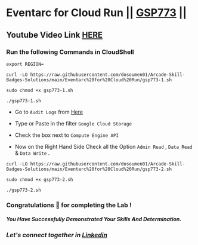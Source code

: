 # Eventarc for Cloud Run || [GSP773](https://www.cloudskillsboost.google/focuses/15657?parent=catalog) ||

## Youtube Video Link [HERE](https://youtu.be/U2733c0PGDk)

### Run the following Commands in CloudShell

```
export REGION=
```

```
curl -LO https://raw.githubusercontent.com/dosoumen01/Arcade-Skill-Badges-Solutions/main/Eventarc%20for%20Cloud%20Run/gsp773-1.sh

sudo chmod +x gsp773-1.sh

./gsp773-1.sh

```

* Go to `Audit Logs` from [Here](https://console.cloud.google.com/iam-admin/audit?)

* Type or Paste in the filter `Google Cloud Storage`

* Check the box next to `Compute Engine API`

* Now on the Right Hand Side Check all the Option `Admin Read` , `Data Read` & `Data Write`  .
  
```
curl -LO https://raw.githubusercontent.com/dosoumen01/Arcade-Skill-Badges-Solutions/main/Eventarc%20for%20Cloud%20Run/gsp773-2.sh

sudo chmod +x gsp773-2.sh

./gsp773-2.sh
```

### Congratulations 🎉 for completing the Lab !

##### *You Have Successfully Demonstrated Your Skills And Determination.*

### *Let's connect together in [Linkedin](https://www.linkedin.com/in/soumen-kumar-26364a271/)*

